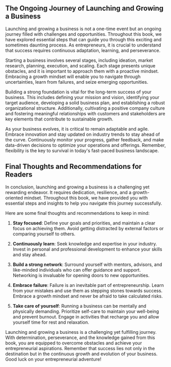 

The Ongoing Journey of Launching and Growing a Business
-------------------------------------------------------

Launching and growing a business is not a one-time event but an ongoing journey filled with challenges and opportunities. Throughout this book, we have explored essential steps that can guide you through this exciting and sometimes daunting process. As entrepreneurs, it is crucial to understand that success requires continuous adaptation, learning, and perseverance.

Starting a business involves several stages, including ideation, market research, planning, execution, and scaling. Each stage presents unique obstacles, and it is important to approach them with a proactive mindset. Embracing a growth mindset will enable you to navigate through uncertainties, learn from failures, and seize emerging opportunities.

Building a strong foundation is vital for the long-term success of your business. This includes defining your mission and vision, identifying your target audience, developing a solid business plan, and establishing a robust organizational structure. Additionally, cultivating a positive company culture and fostering meaningful relationships with customers and stakeholders are key elements that contribute to sustainable growth.

As your business evolves, it is critical to remain adaptable and agile. Embrace innovation and stay updated on industry trends to stay ahead of the curve. Continuously monitor your progress, gather feedback, and make data-driven decisions to optimize your operations and offerings. Remember, flexibility is the key to survival in today's fast-paced business landscape.

Final Thoughts and Recommendations for Readers
----------------------------------------------

In conclusion, launching and growing a business is a challenging yet rewarding endeavor. It requires dedication, resilience, and a growth-oriented mindset. Throughout this book, we have provided you with essential steps and insights to help you navigate this journey successfully.

Here are some final thoughts and recommendations to keep in mind:

1. **Stay focused**: Define your goals and priorities, and maintain a clear focus on achieving them. Avoid getting distracted by external factors or comparing yourself to others.

2. **Continuously learn**: Seek knowledge and expertise in your industry. Invest in personal and professional development to enhance your skills and stay ahead.

3. **Build a strong network**: Surround yourself with mentors, advisors, and like-minded individuals who can offer guidance and support. Networking is invaluable for opening doors to new opportunities.

4. **Embrace failure**: Failure is an inevitable part of entrepreneurship. Learn from your mistakes and use them as stepping stones towards success. Embrace a growth mindset and never be afraid to take calculated risks.

5. **Take care of yourself**: Running a business can be mentally and physically demanding. Prioritize self-care to maintain your well-being and prevent burnout. Engage in activities that recharge you and allow yourself time for rest and relaxation.

Launching and growing a business is a challenging yet fulfilling journey. With determination, perseverance, and the knowledge gained from this book, you are equipped to overcome obstacles and achieve your entrepreneurial aspirations. Remember that success lies not only in the destination but in the continuous growth and evolution of your business. Good luck on your entrepreneurial adventure!